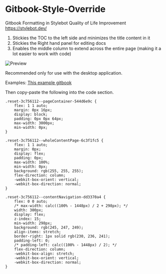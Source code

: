 # Gitbook-Style-Override
Gitbook Formatting in Stylebot Quality of Life Improvement
https://stylebot.dev/

1. Stickies the TOC to the left side and minimizes the title content in it
2. Stickies the Right hand panel for editing docs 
3. Enables the middle column to extend across the entire page (making it a lot easier to work with code) 

![Preview](https://gblobscdn.gitbook.com/assets%2F-MlE00DIa5ytGo6NvZAj%2F-MlE1cPni_c76_MyC8ta%2F-MlE1o_9XqUoVtjzrtKn%2Fimage.png?alt=media&token=b5f8a656-dfc8-4fad-a190-75806a974be3)

Recommended only for use with the desktop application. 


Examples: 
[This example gitbook](https://app.gitbook.com/@kcodes-gitbook/s/gitbook-style-override/)

Then copy-paste the following into the code section. 
```
.reset-3c756112--pageContainer-544d6e9c {
    flex: 1 1 auto;
    margin: 0px 16px;
    display: block;
    padding: 0px 0px 64px;
    max-width: 3000px;
    min-width: 0px;
}

.reset-3c756112--wholeContentPage-6c3f1fc5 {
    flex: 1 1 auto;
    margin: 0px;
    display: flex;
    padding: 0px;
    max-width: 100%;
    min-width: 0px;
    background: rgb(255, 255, 255);
    flex-direction: column;
    -webkit-box-orient: vertical;
    -webkit-box-direction: normal;
}

.reset-3c756112--contentNavigation-dd3370a4 {
    flex: 0 0 auto;
    /* max-width: calc((100% - 1448px) / 2 + 298px); */
    width: 300px;
    display: flex;
    z-index: 15;
    min-width: 298px;
    background: rgb(245, 247, 249);
    align-items: stretch;
    border-right: 1px solid rgb(230, 236, 241);
    padding-left: 0;
    /* padding-left: calc((100% - 1448px) / 2); */
    flex-direction: column;
    -webkit-box-align: stretch;
    -webkit-box-orient: vertical;
    -webkit-box-direction: normal;
}
```
